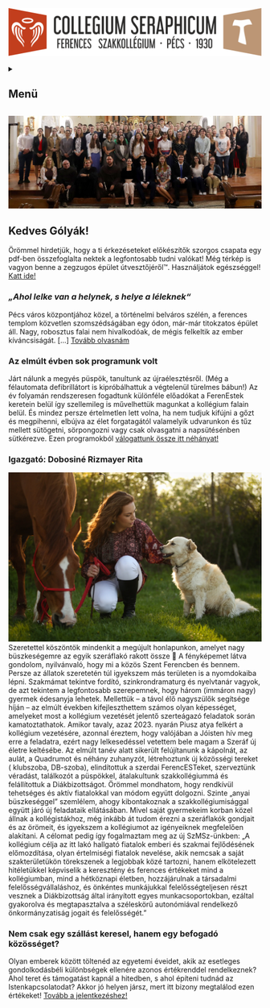 ![](Arculati_Elemek/Logo/logo-long.png)

<details>
	<summary><h2>Menü</h2></summary>
- [Rólunk](/rolunk.html)
- [Programok](/programok.html)
- [Szakmai nap](/SzakmaiNap.html)
- [Felvételi](/Felveteli.html)
- [Galéria](/Galeria.html)
- [Dokumentumok](/Dokumentumok.html)
- [DiákBizottság](/DB.html)
- [Felújítások](/felujitasok.html)
</details>

![](src/pictures/SlideShow/2024-25.webp)

Kedves Gólyák!
-------------------
Örömmel hirdetjük, hogy a ti érkezéseteket előkészítők szorgos csapata egy pdf-ben összefoglalta nektek a legfontosabb
tudni valókat! Még térkép is vagyon benne a zegzugos épület útvesztőjéről™. Használjátok
egészséggel! [Katt ide!](/src/Szeráf_KÉSZ_velemjáró.pdf)

### ***„Ahol lelke van a helynek, s helye a léleknek“***

Pécs város központjához közel, a történelmi belváros szélén, a ferences templom közvetlen szomszédságában egy ódon,
már-már titokzatos épület áll. Nagy, robosztus falai nem hivalkodóak, de mégis felkeltik az ember
kíváncsiságát. [...] [Tovább olvasnám](/rolunk.md)

### Az elmúlt évben sok programunk volt

Járt nálunk a megyés püspök, tanultunk az újraélesztésről. (Még a félautomata defibrillátort is kipróbálhattuk a
végtelenül türelmes bábun!) Az év folyamán rendszeresen fogadtunk különféle előadókat a FerenEstek keretein belül így
szellemileg is művelhettük magunkat a kollégium falain belül. És mindez persze értelmetlen lett volna, ha nem tudjuk
kifújni a gőzt és megpihenni, elbújva az élet forgatagától valamelyik udvarunkon és tűz mellett sütögetni, sörpongozni
vagy csak olvasgatni a napsütésénben sütkérezve. Ezen programokból [válogattunk össze itt néhányat!](/programok.md)

### Igazgató: Dobosiné Rizmayer Rita

![](src/pictures/honlap_kepek/093_0439_DorciRitaRegeKosza_2022aprilis_nnfoto.webp)
Szeretettel köszöntök mindenkit a megújult honlapunkon, amelyet nagy büszkeségemre az egyik szeráflakó rakott össze 🙂 A
fényképemet látva gondolom, nyilvánvaló, hogy mi a közös Szent Ferencben és bennem. Persze az állatok szeretetén túl
igyekszem más területen is a nyomdokaiba lépni.
Szakmámat tekintve fordító, szinkrondramaturg és nyelvtanár vagyok, de azt tekintem a legfontosabb szerepemnek, hogy
három (immáron nagy) gyermek édesanyja lehetek. Mellettük – a távol élő nagyszülők segítsége híján – az elmúlt években
kifejleszthettem számos olyan képességet, amelyeket most a kollégium vezetését jelentő szerteágazó feladatok során
kamatoztathatok.
Amikor tavaly, azaz 2023. nyarán Piusz atya felkért a kollégium vezetésére, azonnal éreztem, hogy valójában a Jóisten
hív meg erre a feladatra, ezért nagy lelkesedéssel vetettem bele magam a Szeráf új életre keltésébe. Az elmúlt tanév
alatt sikerült felújítanunk a kápolnát, az aulát, a Quadrumot és néhány zuhanyzót, létrehoztunk új közösségi tereket (
klubszoba, DB-szoba), elindítottuk a szerdai FerencESTeket, szerveztünk véradást, találkozót a püspökkel, átalakultunk
szakkollégiummá és felállítottuk a Diákbizottságot.
Örömmel mondhatom, hogy rendkívül tehetséges és aktív fiatalokkal van módom együtt dolgozni. Szinte „anyai büszkeséggel”
szemlélem, ahogy kibontakoznak a szakkollégiumisággal együtt járó új feladataik ellátásában.
Mivel saját gyermekeim korban közel állnak a kollégistákhoz, még inkább át tudom érezni a szeráflakók gondjait és az
örömeit, és igyekszem a kollégiumot az igényeiknek megfelelően alakítani. A célomat pedig így fogalmaztam meg az új
SzMSz-ünkben: „A kollégium célja az itt lakó hallgató fiatalok emberi és szakmai fejlődésének előmozdítása, olyan
értelmiségi fiatalok nevelése, akik nemcsak a saját szakterületükön törekszenek a legjobbak közé tartozni, hanem
elkötelezett hitéletükkel képviselik a keresztény és ferences értékeket mind a kollégiumban, mind a hétköznapi életben,
hozzájárulnak a társadalmi felelősségvállaláshoz, és önkéntes munkájukkal felelősségteljesen részt vesznek a
Diákbizottság által irányított egyes munkacsoportokban, ezáltal gyakorolva és megtapasztalva a széleskörű autonómiával
rendelkező önkormányzatiság jogait és felelősségét.”

### Nem csak egy szállást keresel, hanem egy befogadó közösséget?

Olyan emberek között töltenéd az egyetemi éveidet, akik az esetleges gondolkodásbéli különbségek ellenére azonos
értékrenddel rendelkeznek? Ahol teret és támogatást kapnál a hitedben, s ahol építeni tudnád az Istenkapcsolatodat?
Akkor jó helyen jársz, mert itt bizony megtalálod ezen értékeket! [Tovább a jelentkezéshez! ](/felveteli.md)
